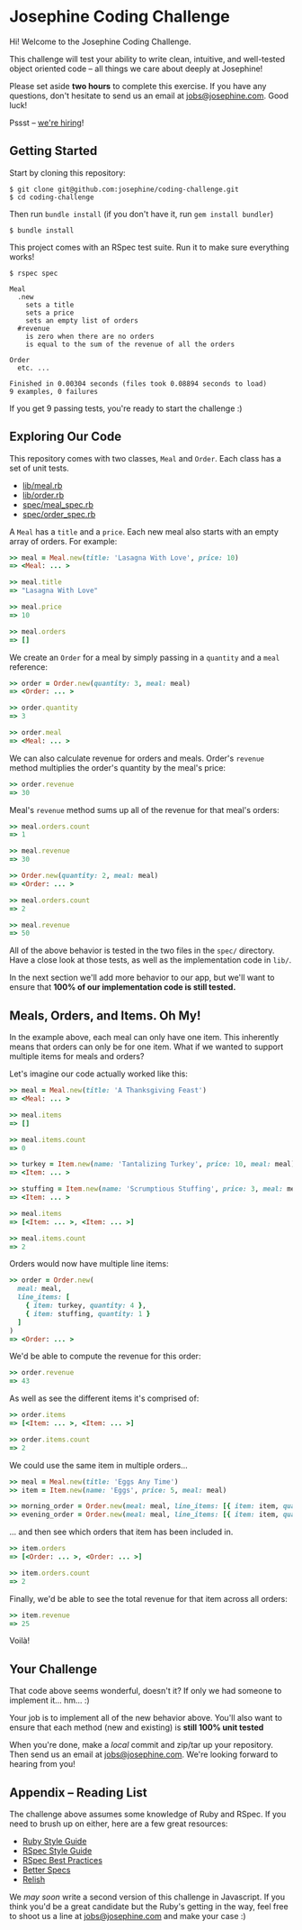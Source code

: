 
# Josephine Coding Challenge

Hi! Welcome to the Josephine Coding Challenge.

This challenge will test your ability to write clean, intuitive, and well-tested object oriented code – all things we care about deeply at Josephine!

Please set aside **two hours** to complete this exercise. If you have any questions, don't hesitate to send us an email at jobs@josephine.com. Good luck!

Pssst – [we're hiring](http://josephine.com/jobs)!


## Getting Started

Start by cloning this repository:

```
$ git clone git@github.com:josephine/coding-challenge.git
$ cd coding-challenge
```

Then run `bundle install` (if you don't have it, run `gem install bundler`)

```
$ bundle install
```

This project comes with an RSpec test suite. Run it to make sure everything works!

```
$ rspec spec

Meal
  .new
    sets a title
    sets a price
    sets an empty list of orders
  #revenue
    is zero when there are no orders
    is equal to the sum of the revenue of all the orders

Order
  etc. ...

Finished in 0.00304 seconds (files took 0.08894 seconds to load)
9 examples, 0 failures
```

If you get 9 passing tests, you're ready to start the challenge :)

## Exploring Our Code

This repository comes with two classes, `Meal` and `Order`. Each class has a set of unit tests.

- [lib/meal.rb](lib/meal.rb)
- [lib/order.rb](lib/order.rb)
- [spec/meal_spec.rb](spec/meal_spec.rb)
- [spec/order_spec.rb](spec/order_spec.rb)

A `Meal` has a `title` and a `price`. Each new meal also starts with an empty array of orders. For example:

```ruby
>> meal = Meal.new(title: 'Lasagna With Love', price: 10)
=> <Meal: ... >

>> meal.title
=> "Lasagna With Love"

>> meal.price
=> 10

>> meal.orders
=> []
```

We create an `Order` for a meal by simply passing in a `quantity` and a `meal` reference:

```ruby
>> order = Order.new(quantity: 3, meal: meal)
=> <Order: ... >

>> order.quantity
=> 3

>> order.meal
=> <Meal: ... >
```

We can also calculate revenue for orders and meals. Order's `revenue` method multiplies the order's quantity by the meal's price:

```ruby
>> order.revenue
=> 30
```

Meal's `revenue` method sums up all of the revenue for that meal's orders:

```ruby
>> meal.orders.count
=> 1

>> meal.revenue
=> 30

>> Order.new(quantity: 2, meal: meal)
=> <Order: ... >

>> meal.orders.count
=> 2

>> meal.revenue
=> 50
```

All of the above behavior is tested in the two files in the `spec/` directory. Have a close look at those tests, as well as the implementation code in `lib/`.

In the next section we'll add more behavior to our app, but we'll want to ensure that **100% of our implementation code is still tested.**

## Meals, Orders, and Items. Oh My!

In the example above, each meal can only have one item. This inherently means that orders can only be for one item. What if we wanted to support multiple items for meals and orders?

Let's imagine our code actually worked like this:

```ruby
>> meal = Meal.new(title: 'A Thanksgiving Feast')
=> <Meal: ... >

>> meal.items
=> []

>> meal.items.count
=> 0

>> turkey = Item.new(name: 'Tantalizing Turkey', price: 10, meal: meal)
=> <Item: ... >

>> stuffing = Item.new(name: 'Scrumptious Stuffing', price: 3, meal: meal)
=> <Item: ... >

>> meal.items
=> [<Item: ... >, <Item: ... >]

>> meal.items.count
=> 2
```

Orders would now have multiple line items:

```ruby
>> order = Order.new(
  meal: meal,
  line_items: [
    { item: turkey, quantity: 4 },
    { item: stuffing, quantity: 1 }
  ]
)
=> <Order: ... >
```

We'd be able to compute the revenue for this order:

```ruby
>> order.revenue
=> 43
```

As well as see the different items it's comprised of:

```ruby
>> order.items
=> [<Item: ... >, <Item: ... >]

>> order.items.count
=> 2
```

We could use the same item in multiple orders...

```ruby
>> meal = Meal.new(title: 'Eggs Any Time')
>> item = Item.new(name: 'Eggs', price: 5, meal: meal)

>> morning_order = Order.new(meal: meal, line_items: [{ item: item, quantity: 2 }])
>> evening_order = Order.new(meal: meal, line_items: [{ item: item, quantity: 3 }])
```

... and then see which orders that item has been included in.

```ruby
>> item.orders
=> [<Order: ... >, <Order: ... >]

>> item.orders.count
=> 2
```

Finally, we'd be able to see the total revenue for that item across all orders:

```ruby
>> item.revenue
=> 25
```

Voilà!

## Your Challenge

That code above seems wonderful, doesn't it? If only we had someone to implement it... hm... :)

Your job is to implement all of the new behavior above. You'll also want to ensure that each method (new and existing) is **still 100% unit tested**

When you're done, make a *local* commit and zip/tar up your repository. Then send us an email at jobs@josephine.com. We're looking forward to hearing from you!

## Appendix – Reading List

The challenge above assumes some knowledge of Ruby and RSpec. If you need to brush up on either, here are a few great resources:

- [Ruby Style Guide](https://github.com/bbatsov/ruby-style-guide)
- [RSpec Style Guide](https://github.com/reachlocal/rspec-style-guide)
- [RSpec Best Practices](https://github.com/abinoda/rspec-best-practices)
- [Better Specs](http://betterspecs.org/)
- [Relish](https://www.relishapp.com/rspec)

We *may soon* write a second version of this challenge in Javascript. If you think you'd be a great candidate but the Ruby's getting in the way, feel free to shoot us a line at jobs@josephine.com and make your case :)
